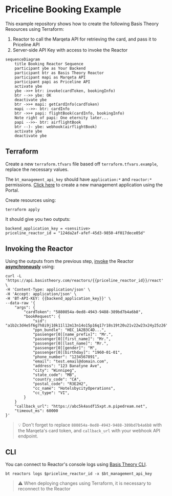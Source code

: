 # Priceline Booking Example

This example repository shows how to create the following Basis Theory Resources using Terraform:

1. Reactor to call the Marqeta API for retrieving the card, and pass it to Priceline API
2. Server-side API Key with access to invoke the Reactor

```mermaid
sequenceDiagram
    title Booking Reactor Sequence
    participant ybe as Your Backend
    participant btr as Basis Theory Reactor
    participant mapi as Marqeta API
    participant papi as Priceline API
    activate ybe
    ybe ->>+ btr: invoke(cardToken, bookingInfo)
    btr -->> ybe: OK
    deactivate ybe
    btr ->>+ mapi: getCardInfo(cardToken)
    mapi -->>- btr: cardInfo
    btr ->>+ papi: flightBook(cardInfo, bookingInfo)
    Note right of papi: One eternity later...
    papi -->>- btr: airflightBook
    btr --)- ybe: webhook(airflightBook)
    activate ybe
    deactivate ybe
```

## Terraform

Create a new `terraform.tfvars` file based off `terraform.tfvars.example`, replace the necessary values.

The `bt_management_api_key` should have `application:*` and `reactor:*` permissions. [Click here](https://portal.basistheory.com/applications/create?permissions=application%3Acreate&permissions=application%3Aread&permissions=application%3Aupdate&permissions=application%3Adelete&permissions=reactor%3Acreate&permissions=reactor%3Aread&permissions=reactor%3Aupdate&permissions=reactor%3Adelete&type=management&name=Terraform) to create a new management application using the Portal.

Create resources using:

```shell
terraform apply
```

It should give you two outputs:

```text
backend_application_key = <sensitive>
priceline_reactor_id = "124da2af-afef-45d3-9850-4f017dece05d"
```

## Invoking the Reactor

Using the outputs from the previous step, [invoke](https://developers.basistheory.com/docs/api/reactors/#invoke-a-reactor) the Reactor [**asynchronously**](https://developers.basistheory.com/docs/concepts/what-are-reactors#asynchronous-reactors) using:

```shell
curl -L 'https://api.basistheory.com/reactors/{{priceline_reactor_id}}/react' \
-H 'Content-Type: application/json' \
-H 'Accept: application/json' \
-H 'BT-API-KEY: {{backend_application_key}}' \
--data-raw '{
    "args": {
        "cardToken": "5880854a-0ed8-4943-9488-389bd7b4a6b8",
        "bookRequest": {
            "sid": "a1b2c3d4e5f6g7h8i9j10k11l12m13n14o15p16q17r18s19t20u21v22w23x24y25z26",
            "ppn_bundle": "HEC_1A2B3C4D...",
            "passenger[0][name_prefix]": "Mr.",
            "passenger[0][first_name]": "Mr.",
            "passenger[0][last_name]": "Mr.",
            "passenger[0][gender]": "M",
            "passenger[0][birthday]": "1960-01-01",
            "phone_number": "1234567891",
            "email": "test.email@domain.com",
            "address": "123 Banatyne Ave",
            "city": "Winnipeg",
            "state_code": "MB",
            "country_code": "CA",
            "postal_code": "R3E2H2",
            "cc_name": "HotelsbycityOperations",
            "cc_type": "VI",
        }
    }
    "callback_url": "https://abc5k4asdf15xpt.m.pipedream.net",
    "timeout_ms": 60000
}'
```

> 💡 Don't forget to replace `880854a-0ed8-4943-9488-389bd7b4a6b8` with the Marqeta's card token, and `callback_url` with your webhook API endpoint.

## CLI

You can connect to Reactor's console logs using [Basis Theory CLI](https://www.npmjs.com/package/@basis-theory-labs/cli).

```shell
bt reactors logs $priceline_reactor_id -x $bt_management_api_key
```

> ⚠️ When deploying changes using Terraform, it is necessary to reconnect to the Reactor
